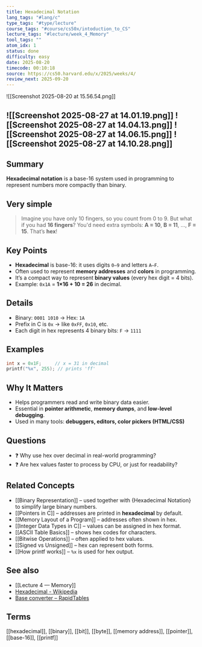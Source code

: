 ```yaml
---
title: Hexadecimal Notation
lang_tags: "#lang/c"
type_tags: "#type/lecture"
course_tags: "#course/cs50x/intoduction_to_CS"
lecture_tags: "#lecture/week_4_Memory"
tool_tags: ""
atom_idx: 1
status: done
difficulty: easy
date: 2025-08-20
timecode: 00:10:18
source: https://cs50.harvard.edu/x/2025/weeks/4/
review_next: 2025-09-20
---
```


![[Screenshot 2025-08-20 at 15.56.54.png]]

![[Screenshot 2025-08-27 at 14.01.19.png]]
![[Screenshot 2025-08-27 at 14.04.13.png]]
![[Screenshot 2025-08-27 at 14.06.15.png]]
![[Screenshot 2025-08-27 at 14.10.28.png]]
---

## Summary
**Hexadecimal notation** is a base-16 system used in programming to represent numbers more compactly than binary.

## Very simple

> Imagine you have only 10 fingers, so you count from 0 to 9. But what if you had **16 fingers**? You'd need extra symbols: **A = 10**, **B = 11**, ..., **F = 15**. That’s **hex**!

## Key Points
- **Hexadecimal** is base-16: it uses digits `0–9` and letters `A–F`.
- Often used to represent **memory addresses** and **colors** in programming.
- It’s a compact way to represent **binary values** (every hex digit = 4 bits).
- Example: `0x1A` = **1×16 + 10 = 26** in decimal.

## Details
- Binary: `0001 1010` → Hex: `1A`
- Prefix in C is `0x` → like `0xFF`, `0x10`, etc.
- Each digit in hex represents 4 binary bits: `F` → `1111`

## Examples
```c
int x = 0x1F;     // x = 31 in decimal
printf("%x", 255); // prints 'ff'
```

## **Why It Matters**
- Helps programmers read and write binary data easier.
- Essential in **pointer arithmetic**, **memory dumps**, and **low-level debugging**.
- Used in many tools: **debuggers, editors, color pickers (HTML/CSS)**

## Questions
- ❓ Why use hex over decimal in real-world programming?
- ❓ Are hex values faster to process by CPU, or just for readability?

## Related Concepts
- [[Binary Representation]] – used together with {Hexadecimal Notation} to simplify large binary numbers.
- [[Pointers in C]] – addresses are printed in **hexadecimal** by default.
- [[Memory Layout of a Program]] – addresses often shown in hex.
- [[Integer Data Types in C]] – values can be assigned in hex format.
- [[ASCII Table Basics]] – shows hex codes for characters.
- [[Bitwise Operations]] – often applied to hex values.
- [[Signed vs Unsigned]] – hex can represent both forms.
- [[How printf works]] – `%x` is used for hex output.

## See also
- [[Lecture 4 — Memory]]
- [Hexadecimal - Wikipedia](https://en.wikipedia.org/wiki/Hexadecimal)
- [Base converter – RapidTables](https://www.rapidtables.com/convert/number/index.html)

## Terms
[[hexadecimal]], [[binary]], [[bit]], [[byte]], [[memory address]], [[pointer]], [[base-16]], [[printf]]
